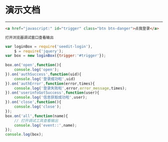 # 演示文档

---


<link rel="stylesheet" href="../spm_modules/arale-dialog/1.4.1/src/dialog.css">
<link rel="stylesheet" href="../src/loginBox.css">

````html
<a href="javascript:" id="trigger" class="btn btn-danger">点我登录</a>

打开浏览器调试窗口查看输出
````

````javascript
var loginBox = require('seedit-login'),
    $ = require('jquery');
var box = new loginBox({trigger:'#trigger'});
  
box.on('open',function(){
    console.log('open');
}).on('authSuccess',function(uid){
    console.log('登录成功啦',uid)
}).on('authError',function(error,times){
    console.log('登录失败啦',error.error_message,times);
}).on('userinfoGotSuccess',function(user){
    console.log('信息获取成功啦',user);
}).on('close',function(){
    console.log('close');
});
box.on('all',function(name){
    // 打开调试工具查看输出 
    console.log('event::',name);
});
console.log(box);
````




